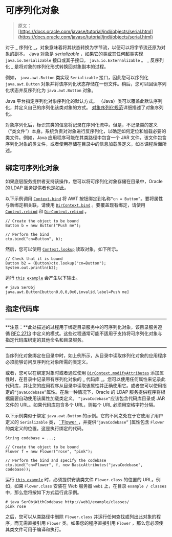 # 可序列化对象

> 原文： [https://docs.oracle.com/javase/tutorial/jndi/objects/serial.html](https://docs.oracle.com/javase/tutorial/jndi/objects/serial.html)

对于 _ 序列化 _，对象意味着将其状态转换为字节流，以便可以将字节流还原为对象的副本。 Java 对象是 _serializable_ ，如果它的类或其任何超类实现 `java.io.Serializable` 接口或其子接口， `java.io.Externalizable` 。 _ 反序列化 _ 是将对象的序列化形式转换回对象副本的过程。

例如， `java.awt.Button` 类实现 `Serializable` 接口，因此您可以序列化 `java.awt.Button` 对象并将该序列化状态存储在一份文件。稍后，您可以回读序列化状态并反序列化为 `java.awt.Button` 对象。

Java 平台指定序列化对象序列化的默认方式。 （Java）类可以覆盖此默认序列化，并定义自己的序列化该类对象的方式。 [对象序列化规范](https://docs.oracle.com/javase/8/docs/technotes/guides/serialization/index.html)详细描述了对象序列化。

对象序列化后，标识其类的信息将记录在序列化流中。但是，不记录类的定义（“类文件”）本身。系统负责对对象进行反序列化，以确定如何定位和加载必要的类文件。例如，Java 应用程序可能在其类路径中包含一个 JAR 文件，该文件包含序列化对象的类文件，或者使用存储在目录中的信息加载类定义，如本课程后面所述。

## 绑定可序列化对象

如果底层服务提供者支持该操作，您可以将可序列化对象存储在目录中，Oracle 的 LDAP 服务提供者也是如此。

以下示例调用 [`Context.bind`](https://docs.oracle.com/javase/8/docs/api/javax/naming/Context.html#bind-javax.naming.Name-java.lang.Object-) 将 AWT 按钮绑定到名称`“cn = Button”`。要将属性与新绑定相关联，请使用 [`DirContext.bind`](https://docs.oracle.com/javase/8/docs/api/javax/naming/directory/DirContext.html#bind-javax.naming.Name-java.lang.Object-javax.naming.directory.Attributes-) 。要覆盖现有绑定，请使用 [`Context.rebind`](https://docs.oracle.com/javase/8/docs/api/javax/naming/Context.html#rebind-javax.naming.Name-java.lang.Object-) 和 [`DirContext.rebind`](https://docs.oracle.com/javase/8/docs/api/javax/naming/directory/DirContext.html#rebind-javax.naming.Name-java.lang.Object-javax.naming.directory.Attributes-) 。

```
// Create the object to be bound
Button b = new Button("Push me");

// Perform the bind
ctx.bind("cn=Button", b);

```

然后，您可以使用 [`Context.lookup`](https://docs.oracle.com/javase/8/docs/api/javax/naming/Context.html#lookup-javax.naming.Name-) 读取对象，如下所示。

```
// Check that it is bound
Button b2 = (Button)ctx.lookup("cn=Button");
System.out.println(b2);

```

运行 [`this example`](examples/SerObj.java) 会产生以下输出。

```
# java SerObj
java.awt.Button[button0,0,0,0x0,invalid,label=Push me]

```

## 指定代码库

* * *

**注意：**此处描述的过程用于绑定目录服务中的可序列化对象，该目录服务遵循 [RFC 2713](http://www.ietf.org/rfc/rfc2713.txt) 中定义的模式。这些过程通常可能不适用于支持将可序列化对象与指定代码库绑定的其他命名和目录服务。

* * *

当序列化对象绑定在目录中时，如上例所示，从目录中读取序列化对象的应用程序必须能够访问反序列化对象所需的类定义。

或者，您可以在绑定对象时或者通过使用 [`DirContext.modifyAttributes`](https://docs.oracle.com/javase/8/docs/api/javax/naming/directory/DirContext.html#modifyAttributes-javax.naming.Name-int-javax.naming.directory.Attributes-) 添加属性时，在目录中记录带有序列化对象的 _ 代码库 _。您可以使用任何属性来记录此代码库，并让您的应用程序从目录中读取该属性并正确使用它。或者您可以使用指定的`“javaCodebase”`属性。在后一种情况下，Oracle 的 LDAP 服务提供程序将根据需要自动使用该属性加载类定义。 `“javaCodebase”`应该包含代码库目录或 JAR 文件的 URL。如果代码库包含多个 URL，则每个 URL 必须用空格字符分隔。

以下示例类似于绑定 `java.awt.Button` 的示例。它的不同之处在于它使用了用户定义的 `Serializable` 类， [``Flower` `](examples/Flower.java)，并提供`“javaCodebase”` ]属性包含 `Flower` 的类定义的位置。这是执行绑定的代码。

```
String codebase = ...;

// Create the object to be bound
Flower f = new Flower("rose", "pink");

// Perform the bind and specify the codebase
ctx.bind("cn=Flower", f, new BasicAttributes("javaCodebase", codebase));

```

运行 [`this example`](examples/SerObjWithCodebase.java) 时，必须提供安装类文件 `Flower.class` 的位置的 URL。例如，如果 `Flower.class` 安装在 Web 服务器 `web1` 上，在目录 `example / classes` 中，那么您将按如下方式运行此示例。

```
# java SerObjWithCodebase http://web1/example/classes/
pink rose

```

之后，您可以从类路径中删除 `Flower.class` 并运行任何查找或列出此对象的程序，而无需直接引用 `Flower` 类。如果您的程序直接引用 `Flower` ，那么您必须使其类文件可用于编译和执行。